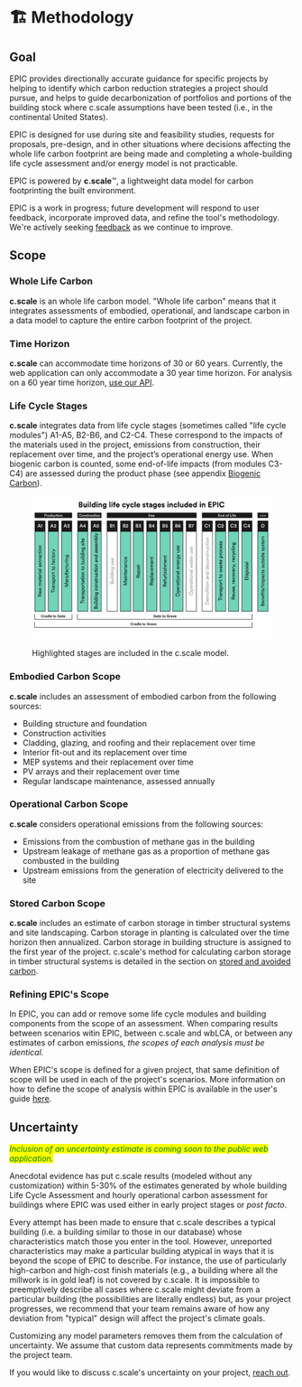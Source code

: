 # 🏗 Methodology



## Goal

EPIC provides directionally accurate guidance for specific projects by helping to identify which carbon reduction strategies a project should pursue, and helps to guide decarbonization of portfolios and portions of the building stock where c.scale assumptions have been tested (i.e., in the continental United States).&#x20;

EPIC is designed for use during site and feasibility studies, requests for proposals, pre-design, and in other situations where decisions affecting the whole life carbon footprint are being made and completing a whole-building life cycle assessment and/or energy model is not practicable.&#x20;

EPIC is powered by **c.scale**™, a lightweight data model for carbon footprinting the built environment.

EPIC is a work in progress; future development will respond to user feedback, incorporate improved data, and refine the tool's methodology. We're actively seeking [feedback](mailto:epic@ehdd.com?subject=Feedback) as we continue to improve.

## Scope

### Whole Life Carbon

**c.scale** is an whole life carbon model. "Whole life carbon" means that it integrates assessments of embodied, operational, and landscape carbon in a data model to capture the entire carbon footprint of the project.&#x20;

### Time Horizon

**c.scale** can accommodate time horizons of 30 or 60 years. Currently, the web application can only accommodate a 30 year time horizon. For analysis on a 60 year time horizon, [use our API](../access-epic-via-api.md).&#x20;

### Life Cycle Stages

**c.scale** integrates data from life cycle stages (sometimes called "life cycle modules") A1-A5, B2-B6, and C2-C4. These correspond to the impacts of the materials used in the project, emissions from  construction, their replacement over time, and the project’s operational energy use. When biogenic carbon is counted, some end-of-life impacts (from modules C3-C4) are assessed during the product phase (see appendix [Biogenic Carbon](broken-reference)).

<figure><img src="../../.gitbook/assets/EPIC - Included LIfe Cycle Stages.png" alt=""><figcaption><p>Highlighted stages are included in the c.scale model.</p></figcaption></figure>

### Embodied Carbon Scope

**c.scale** includes an assessment of embodied carbon from the following sources:

* Building structure and foundation
* Construction activities
* Cladding, glazing, and roofing and their replacement over time
* Interior fit-out and its replacement over time
* MEP systems and their replacement over time
* PV arrays and their replacement over time
* Regular landscape maintenance, assessed annually

### Operational Carbon Scope

**c.scale** considers operational emissions from the following sources:

* Emissions from the combustion of methane gas in the building
* Upstream leakage of methane gas as a proportion of methane gas combusted in the building
* Upstream emissions from the generation of electricity delivered to the site

### Stored Carbon Scope

**c.scale** includes an estimate of carbon storage in timber structural systems and site landscaping. Carbon storage in planting is calculated over the time horizon then annualized. Carbon storage in building structure is assigned to the first year of the project. c.scale's method for calculating carbon storage in timber structural systems is detailed in the section on [stored and avoided carbon](stored-avoided-carbon.md).

### Refining EPIC's Scope

In EPIC, you can add or remove some life cycle modules and building components from the scope of an assessment. When comparing results between scenarios witin EPIC, between c.scale and wbLCA, or between any estimates of carbon emissions, _the scopes of each analysis must be identical._&#x20;

When EPIC's scope is defined for a given project, that same definition of scope will be used in each of the project's scenarios. More information on how to define the scope of analysis within EPIC is available in the user's guide [here](../../users-guide/base-case/refine-project-scope.md).

## Uncertainty

_<mark style="color:green;">Inclusion of an uncertainty estimate is coming soon to the public web application.</mark>_

Anecdotal evidence has put c.scale results (modeled without any customization) within 5-30% of the estimates generated by whole building Life Cycle Assessment and hourly operational carbon assessment for buildings where EPIC was used either in early project stages or _post facto_.&#x20;

Every attempt has been made to ensure that c.scale describes a typical building (i.e. a building similar to those in our database) whose characteristics match those you enter in the tool. However, unreported characteristics may make a particular building atypical in ways that it is beyond the scope of EPIC to describe. For instance, the use of particularly high-carbon and high-cost finish materials (e.g., a building where all the millwork is in gold leaf) is not covered by c.scale. It is impossible to preemptively describe all cases where c.scale might deviate from a particular building (the possibilities are literally endless) but, as your project progresses, we recommend that your team remains aware of how any deviation from "typical" design will affect the project's climate goals.

Customizing any model parameters removes them from the calculation of uncertainty. We assume that custom data represents commitments made by the project team.&#x20;

If you would like to discuss c.scale's uncertainty on your project, [reach out](mailto:epic@ehdd.com).
